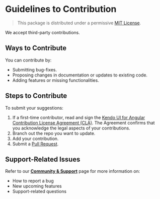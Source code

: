 # Guidelines to Contribution

> This package is distributed under a permissive [MIT License](https://github.com/telerik/kendo-angular-quickstart-seed/blob/master/LICENSE).

We accept third-party contributions.

## Ways to Contribute

You can contribute by:

* Submitting bug-fixes.
* Proposing changes in documentation or updates to existing code.
* Adding features or missing functionalities.  

## Steps to Contribute

To submit your suggestions:

1. If a first-time contributor, read and sign the [Kendo UI for Angular Contribution License Agreement (CLA)](https://docs.google.com/forms/d/e/1FAIpQLSdSzuLLij8dtytTeiXCzlHcTmHYZIxgrAa7BSaO_fno79ua1A/viewform?c=0&w=1). The Agreement confirms that you acknowledge the legal aspects of your contributions.
1. Branch out the repo you want to update.
1. Add your contribution.
1. Submit a [Pull Request](https://help.github.com/articles/creating-a-pull-request/).

## Support-Related Issues

Refer to our [**Community & Support**](http://www.telerik.com/kendo-angular-ui/support/) page for more information on:

* How to report a bug
* New upcoming features  
* Support-related questions
